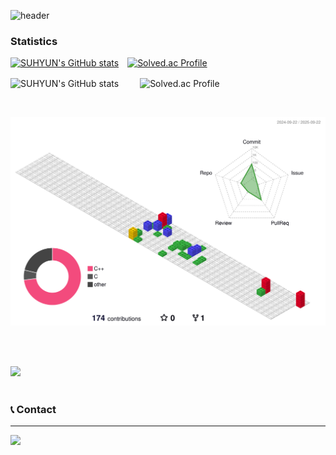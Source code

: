 ![header](https://capsule-render.vercel.app/api?type=waving&color=0:87CEFA,100:FF66CC&text=Welcome%20to%20Suhyun's%20GitHub%20😘&animation=twinkling&fontSize=35&fontAlignY=40&fontAlign=50&height=250&fontColor=FFFFFF)

### Statistics
[![SUHYUN's GitHub stats](https://github-readme-stats.vercel.app/api?username=agnesAqr&include_all_commits=true&theme=nord&hide_border=true&count_private=true)](https://github.com/agnesAqr/github-readme-stats)&emsp;[![Solved.ac Profile](http://mazassumnida.wtf/api/v2/generate_badge?boj=rkdtngus3579)](https://solved.ac/rkdtngus3579/)

<img src="https://github-readme-stats.vercel.app/api?username=agnesAqr&include_all_commits=true&theme=nord&hide_border=true&count_private=true" alt="SUHYUN's GitHub stats" style="height: 200px; margin-right: 20px; vertical-align: middle;">&emsp;<img src="http://mazassumnida.wtf/api/v2/generate_badge?boj=rkdtngus3579" alt="Solved.ac Profile" style="height: 200px; vertical-align: middle;">

<br>

![](./profile-3d-contrib/profile-gitblock.svg)

<br><br>

<a href="https://github.com/agnesAqr/gitanimals">
  <img src="https://render.gitanimals.org/farms/agnesAqr"/>
</a><br><br>


### 📞 Contact
---
<a href="mailto:rkdtngus3579@gmail.com">
        <img src="https://img.shields.io/badge/Gmail-EA4335?style=for-the-badge&logo=Gmail&logoColor=white"> 
</a><br>
